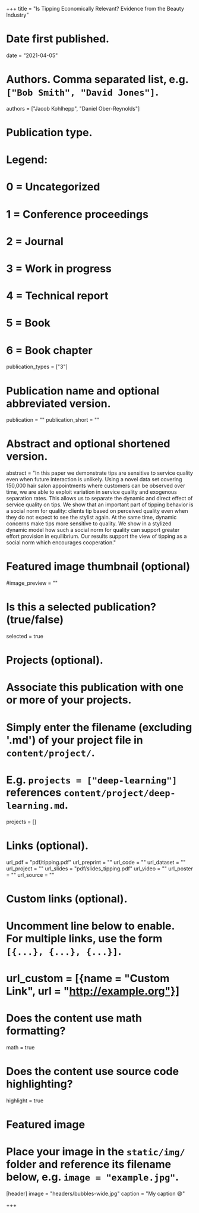 +++
title = "Is Tipping Economically Relevant? Evidence from the Beauty Industry"

# Date first published.
date = "2021-04-05"

# Authors. Comma separated list, e.g. `["Bob Smith", "David Jones"]`.
authors = ["Jacob Kohlhepp", "Daniel Ober-Reynolds"]

# Publication type.
# Legend:
# 0 = Uncategorized
# 1 = Conference proceedings
# 2 = Journal
# 3 = Work in progress
# 4 = Technical report
# 5 = Book
# 6 = Book chapter
publication_types = ["3"]

# Publication name and optional abbreviated version.
publication = ""
publication_short = ""

# Abstract and optional shortened version.
abstract = "In this paper we demonstrate tips are sensitive to service quality even when future interaction is unlikely. Using a novel data set covering 150,000 hair salon appointments where customers can be observed over time, we are able to exploit variation in service quality and exogenous separation rates. This allows us to separate the dynamic and direct effect of service quality on tips. We show that an important part of tipping behavior is a social norm for quality: clients tip based on perceived quality even when they do not expect to see the stylist again. At the same time, dynamic concerns make tips more sensitive to quality. We show in a stylized dynamic model how such a social norm for quality can support greater effort provision in equilibrium. Our results support the view of tipping as a social norm which encourages cooperation."

# Featured image thumbnail (optional)
#image_preview = ""

# Is this a selected publication? (true/false)
selected = true

# Projects (optional).
#   Associate this publication with one or more of your projects.
#   Simply enter the filename (excluding '.md') of your project file in `content/project/`.
#   E.g. `projects = ["deep-learning"]` references `content/project/deep-learning.md`.
projects = []

# Links (optional).

url_pdf = "pdf/tipping.pdf"
url_preprint = ""
url_code = ""
url_dataset = ""
url_project = ""
url_slides = "pdf/slides_tipping.pdf"
url_video = ""
url_poster = ""
url_source = ""

# Custom links (optional).
#   Uncomment line below to enable. For multiple links, use the form `[{...}, {...}, {...}]`.
# url_custom = [{name = "Custom Link", url = "http://example.org"}]

# Does the content use math formatting?
math = true

# Does the content use source code highlighting?
highlight = true

# Featured image
# Place your image in the `static/img/` folder and reference its filename below, e.g. `image = "example.jpg"`.
[header]
image = "headers/bubbles-wide.jpg"
caption = "My caption 😄"

+++
